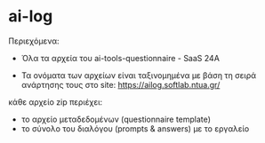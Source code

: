 # ai-log

Περιεχόμενα:

- Όλα τα αρχεία του ai-tools-questionnaire - SaaS 24A
  
- Τα ονόματα των αρχείων είναι ταξινομημένα με βάση τη σειρά ανάρτησης τους στο site:
  https://ailog.softlab.ntua.gr/
 
 κάθε αρχείο zip περιέχει:
- το αρχείο μεταδεδομένων (questionnaire template)
- το σύνολο του διαλόγου (prompts & answers) με το εργαλείο
  
